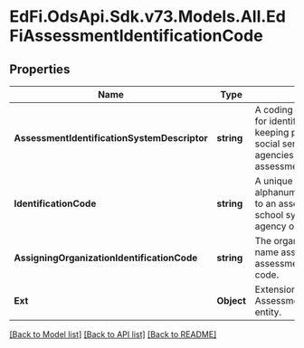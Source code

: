 # EdFi.OdsApi.Sdk.v73.Models.All.EdFiAssessmentIdentificationCode

## Properties

Name | Type | Description | Notes
------------ | ------------- | ------------- | -------------
**AssessmentIdentificationSystemDescriptor** | **string** | A coding scheme that is used for identification and record-keeping purposes by schools, social services, or other agencies to refer to an assessment. | 
**IdentificationCode** | **string** | A unique number or alphanumeric code assigned to an assessment by a school, school system, state, or other agency or entity. | 
**AssigningOrganizationIdentificationCode** | **string** | The organization code or name assigning the assessment identification code. | [optional] 
**Ext** | **Object** | Extensions to the AssessmentIdentificationCode entity. | [optional] 

[[Back to Model list]](../../README.md#documentation-for-models) [[Back to API list]](../../README.md#documentation-for-api-endpoints) [[Back to README]](../../README.md)

